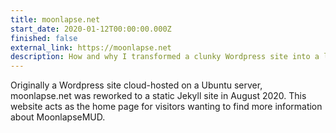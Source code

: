 ```yaml
---
title: moonlapse.net
start_date: 2020-01-12T00:00:00.000Z
finished: false
external_link: https://moonlapse.net
description: How and why I transformed a clunky Wordpress site into a lighter, more secure, and more enjoyable static site with Jekyll.
---
```


Originally a Wordpress site cloud-hosted on a Ubuntu server, moonlapse.net was reworked to a static Jekyll site in 
August 2020. This website acts as the home page for visitors wanting to find more information about MoonlapseMUD.